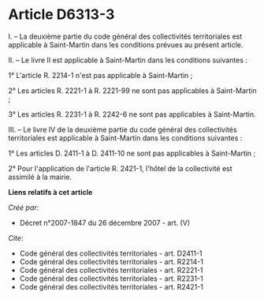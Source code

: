 # Article D6313-3

I. – La deuxième partie du code général des collectivités territoriales est applicable à Saint-Martin dans les conditions
prévues au présent article.

II. – Le livre II est applicable à Saint-Martin dans les conditions suivantes :

1° L'article R. 2214-1 n'est pas applicable à Saint-Martin ;

2° Les articles R. 2221-1 à R. 2221-99 ne sont pas applicables à Saint-Martin ;

3° Les articles R. 2231-1 à R. 2242-6 ne sont pas applicables à Saint-Martin.

III. – Le livre IV de la deuxième partie du code général des collectivités territoriales est applicable à Saint-Martin dans
les conditions suivantes :

1° Les articles D. 2411-1 à D. 2411-10 ne sont pas applicables à Saint-Martin ;

2° Pour l'application de l'article R. 2421-1, l'hôtel de la collectivité est assimilé à la mairie.

**Liens relatifs à cet article**

_Créé par_:

  - Décret n°2007-1847 du 26 décembre 2007 - art. (V)

_Cite_:

  - Code général des collectivités territoriales - art. D2411-1
  - Code général des collectivités territoriales - art. R2214-1
  - Code général des collectivités territoriales - art. R2221-1
  - Code général des collectivités territoriales - art. R2231-1
  - Code général des collectivités territoriales - art. R2421-1
